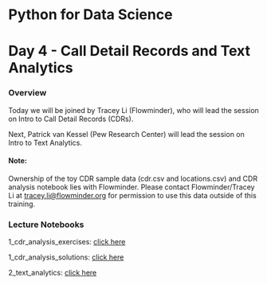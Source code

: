 
# Python for Data Science
# Day 4 - Call Detail Records and Text Analytics

### Overview
Today we will be joined by Tracey Li (Flowminder), who will lead the session on Intro to Call Detail Records (CDRs). 

Next, Patrick van Kessel (Pew Research Center) will lead the session on Intro to Text Analytics. 

#### Note: 
Ownership of the toy CDR sample data (cdr.csv and locations.csv) and CDR analysis notebook lies with Flowminder. 
Please contact Flowminder/Tracey Li at tracey.li@flowminder.org for permission to use this data outside of this training. 

### Lecture Notebooks
1_cdr_analysis_exercises: [click here](https://colab.research.google.com/github/worldbank/Python-for-Data-Science/blob/master/July_2019_Poverty_GP/day_4/1_cdr_analysis.ipynb)

1_cdr_analysis_solutions: [click here](https://colab.research.google.com/github/worldbank/Python-for-Data-Science/blob/master/July_2019_Poverty_GP/day_4/1_cdr_analysis_solutions.ipynb)

2_text_analytics: [click here](https://colab.research.google.com/github/worldbank/Python-for-Data-Science/blob/master/July_2019_Poverty_GP/day_4/2_text_analytics.ipynb)
